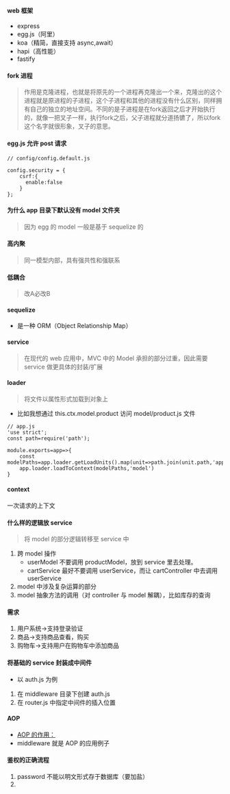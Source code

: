 #### web 框架
* express
* egg.js（阿里）
* koa（精简，直接支持 async,await）
* hapi（高性能）
* fastify

#### fork 进程
> 作用是克隆进程，也就是将原先的一个进程再克隆出一个来，克隆出的这个进程就是原进程的子进程，这个子进程和其他的进程没有什么区别，同样拥有自己的独立的地址空间。不同的是子进程是在fork返回之后才开始执行的，就像一把叉子一样，执行fork之后，父子进程就分道扬镳了，所以fork这个名字就很形象，叉子的意思。


#### egg.js 允许 post 请求
```
// config/config.default.js

config.security = {
    csrf:{
      enable:false
    }
};
```

#### 为什么 app 目录下默认没有 model 文件夹
> 因为 egg 的 model 一般是基于 sequelize 的

#### 高内聚
> 同一模型内部，具有强共性和强联系

#### 低耦合
> 改A必改B

#### sequelize
* 是一种 ORM（Object Relationship Map）

#### service 
> 在现代的 web 应用中，MVC 中的 Model 承担的部分过重，因此需要 service 做更具体的封装/扩展

#### loader
> 将文件以属性形式加载到对象上
* 比如我想通过 this.ctx.model.product 访问 model/product.js 文件
```
// app.js
'use strict';
const path=require('path');

module.exports=app=>{
    const modelPaths=app.loader.getLoadUnits().map(unit=>path.join(unit.path,'app/model'));
    app.loader.loadToContext(modelPaths,'model')
}
```

#### context
一次请求的上下文

#### 什么样的逻辑放 service
> 将 model 的部分逻辑转移至 service 中
1. 跨 model 操作
    * userModel 不要调用 productModel，放到 service 里去处理。
    * cartService 最好不要调用 userService，而让 cartController 中去调用 userService
2. model 中涉及复杂运算的部分
3. model 抽象方法的调用（对 controller 与 model 解耦），比如库存的查询

#### 需求
1. 用户系统->支持登录验证
2. 商品->支持商品查看，购买
3. 购物车->支持用户在购物车中添加商品

#### 将基础的 service 封装成中间件
* 以 auth.js 为例
1. 在 middleware 目录下创建 auth.js
2. 在 router.js 中指定中间件的插入位置

#### AOP
* [AOP 的作用：](https://www.zhihu.com/question/24863332/answer/29265319)
* middleware 就是 AOP 的应用例子

#### 鉴权的正确流程
1. password 不能以明文形式存于数据库（要加盐）
2. 